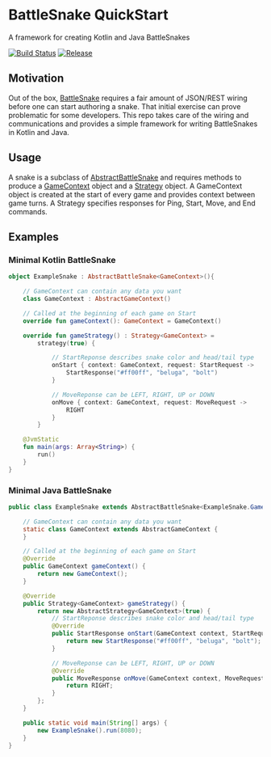 # BattleSnake QuickStart 

A framework for creating Kotlin and Java BattleSnakes

[![Build Status](https://travis-ci.org/pambrose/battlesnake-dispatch.svg?branch=master)](https://travis-ci.org/pambrose/simple-battlesnake)
[![Release](https://jitpack.io/v/pambrose/battlesnake-dispatch.svg)](https://jitpack.io/#pambrose/battlesnake-dispatch)

## Motivation

Out of the box, [BattleSnake](https://battlsnake.io) requires a fair amount of JSON/REST wiring before one 
can start authoring a snake. That initial exercise can prove problematic for some developers. 
This repo takes care of the wiring and communications and provides a simple framework for writing 
BattleSnakes in Kotlin and Java.  

## Usage

A snake is a subclass of [AbstractBattleSnake](src/main/java/io/battlesnake/core/AbstractBattleSnake.java) and 
requires methods to produce a [GameContext](src/main/java/io/battlesnake/core/AbstractGameContxt.java) 
object and a [Strategy](src/main/java/io/battlesnake/core/Strategy.java) object. 
A GameContext object is created at the start of every game and provides context between game turns. 
A Strategy specifies responses for Ping, Start, Move, and End commands.


## Examples

### Minimal Kotlin BattleSnake

```kotlin
object ExampleSnake : AbstractBattleSnake<GameContext>(){

    // GameContext can contain any data you want
    class GameContext : AbstractGameContext()

    // Called at the beginning of each game on Start
    override fun gameContext(): GameContext = GameContext()

    override fun gameStrategy() : Strategy<GameContext> =
        strategy(true) {

            // StartReponse describes snake color and head/tail type
            onStart { context: GameContext, request: StartRequest ->
                StartResponse("#ff00ff", "beluga", "bolt")
            }

            // MoveReponse can be LEFT, RIGHT, UP or DOWN
            onMove { context: GameContext, request: MoveRequest ->
                RIGHT
            }
        }

    @JvmStatic
    fun main(args: Array<String>) {
        run()
    }
}
```

### Minimal Java BattleSnake

```java
public class ExampleSnake extends AbstractBattleSnake<ExampleSnake.GameContext> {

    // GameContext can contain any data you want
    static class GameContext extends AbstractGameContext {
    }

    // Called at the beginning of each game on Start
    @Override
    public GameContext gameContext() {
        return new GameContext();
    }

    @Override
    public Strategy<GameContext> gameStrategy() {
        return new AbstractStrategy<GameContext>(true) {
            // StartReponse describes snake color and head/tail type
            @Override
            public StartResponse onStart(GameContext context, StartRequest request) {
                return new StartResponse("#ff00ff", "beluga", "bolt");
            }

            // MoveReponse can be LEFT, RIGHT, UP or DOWN
            @Override
            public MoveResponse onMove(GameContext context, MoveRequest request) {
                return RIGHT;
            }
        };
    }

    public static void main(String[] args) {
        new ExampleSnake().run(8080);
    }
}
```

